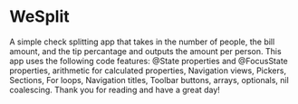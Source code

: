 # WeSplit
A simple check splitting app that takes in the number of people, the bill amount, and the tip percantage and outputs the amount per person.
This app uses the following code features: @State properties and @FocusState properties, arithmetic for calculated properties, Navigation views, Pickers, Sections, For loops, Navigation titles, Toolbar buttons, arrays, optionals, nil coalescing. 
Thank you for reading and have a great day!
